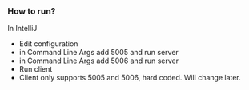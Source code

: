### How to run?

In IntelliJ
* Edit configuration
* in Command Line Args add 5005 and run server
* in Command Line Args add 5006 and run server
* Run client
* Client only supports 5005 and 5006, hard coded. Will change later.